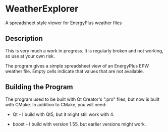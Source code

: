 WeatherExplorer
===============

A spreadsheet style viewer for EnergyPlus weather files

## Description

This is very much a work in progress. It is regularly broken
and not working, so use at your own risk. 

The program gives a simple spreadsheet view of an EnergyPlus
EPW weather file. Empty cells indicate that values that are
not available.

## Building the Program

The program used to be built with Qt Creator's ".pro" files, but now
is built with CMake. In addition to CMake, you will need:

* Qt - I build with Qt5, but it might still work with 4.

* boost - I build with version 1.55, but earlier versions might work.

